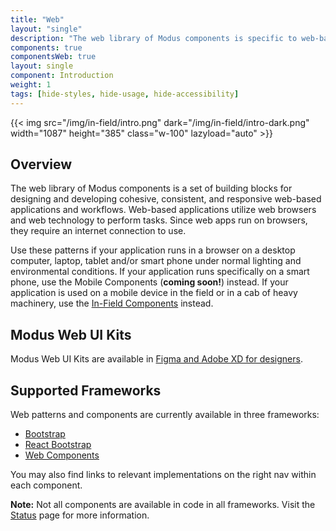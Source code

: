 ```yaml
---
title: "Web"
layout: "single"
description: "The web library of Modus components is specific to web-based applications."
components: true
componentsWeb: true
layout: single
component: Introduction
weight: 1
tags: [hide-styles, hide-usage, hide-accessibility]
---
```


<style>
header .nav-item {
  display: none !important;
}
article .nav-tabs {
  display: none !important;
  opacity: 0;
}
</style>

{{< img src="/img/in-field/intro.png" dark="/img/in-field/intro-dark.png" width="1087" height="385" class="w-100" lazyload="auto" >}}

## Overview

The web library of Modus components is a set of building blocks for designing and developing cohesive, consistent, and responsive web-based applications and workflows. Web-based applications utilize web browsers and web technology to perform tasks. Since web apps run on browsers, they require an internet connection to use.

Use these patterns if your application runs in a browser on a desktop computer, laptop, tablet and/or smart phone under normal lighting and environmental conditions. If your application runs specifically on a smart phone, use the Mobile Components (__coming soon!__) instead. If your application is used on a mobile device in the field or in a cab of heavy machinery, use the [In-Field Components](/in-field/) instead.

## Modus Web UI Kits

Modus Web UI Kits are available in [Figma and Adobe XD for designers](/designers/).

## Supported Frameworks
Web patterns and components are currently available in three frameworks:

- [Bootstrap](https://modus-bootstrap.trimble.com/)
- [React Bootstrap](https://modus-react-bootstrap.trimble.com/)
- [Web Components](https://modus-web-components.trimble.com/?path=/story/introduction-welcome--page)

You may also find links to relevant implementations on the right nav within each component.

**Note:** Not all components are available in code in all frameworks. Visit the [Status](/status/) page for more information.


